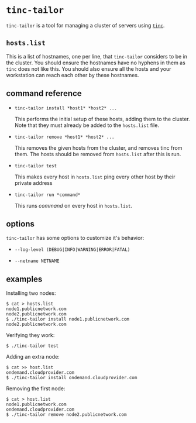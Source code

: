 
`tinc-tailor`
=============

`tinc-tailor` is a tool for managing a cluster of servers using
[`tinc`](http://www.tinc-vpn.org/).


`hosts.list`
------------

This is a list of hostnames, one per line, that `tinc-tailor` considers to be
in the cluster.  You should ensure the hostnames have no hyphens in them as
`tinc` does not like this. You should also ensure all the hosts and your
workstation can reach each other by these hostnames.


command reference
-----------------

*  `tinc-tailor install *host1* *host2* ...`

   This performs the initial setup of these hosts, adding them to the cluster.
   Note that they must already be added to the `hosts.list` file. 

*  `tinc-tailor remove *host1* *host2* ...`

   This removes the given hosts from the cluster, and removes tinc from them.
   The hosts should be removed from `hosts.list` after this is run.

*  `tinc-tailor test`

   This makes every host in `hosts.list` ping every other host by their private
   address

*  `tinc-tailor run *command*`

    This runs *command* on every host in `hosts.list`.
   

options
-------

`tinc-tailor` has some options to customize it's behavior:

* `--log-level (DEBUG|INFO|WARNING|ERROR|FATAL)`

* `--netname NETNAME`

examples
--------

Installing two nodes:

    $ cat > hosts.list
    node1.publicnetwork.com
    node2.publicnetwork.com
    $ ./tinc-tailor install node1.publicnetwork.com node2.publicnetwork.com

Verifying they work:

    $ ./tinc-tailor test

Adding an extra node:

    $ cat >> host.list
    ondemand.cloudprovider.com
    $ ./tinc-tailor install ondemand.cloudprovider.com

Removing the first node:

    $ cat > host.list
    node1.publicnetwork.com
    ondemand.cloudprovider.com
    $ ./tinc-tailor remove node2.publicnetwork.com